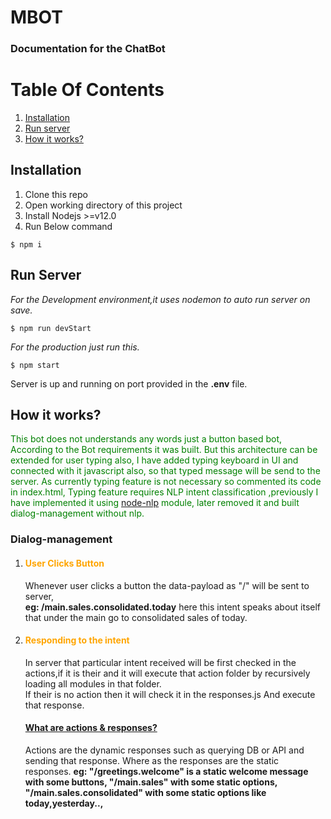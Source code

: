 # MBOT

### Documentation for the ChatBot

# Table Of Contents

1. [Installation](#installation)
2. [Run server](#run-server)
3. [How it works?](#how-it-works)

## Installation

1. Clone this repo
2. Open working directory of this project
3. Install Nodejs >=v12.0
4. Run Below command

```
$ npm i
```

## Run Server

_For the Development environment,it uses nodemon to auto run server on save._

```
$ npm run devStart
```

_For the production just run this._

```
$ npm start
```

Server is up and running on port provided in the **.env** file.

## How it works?
<p style="color:green">This bot does not understands any words just a button based bot,
According to the Bot requirements it was built.
But this architecture can be extended for user typing also,
I have added typing keyboard in UI and connected with it javascript also, so that typed message will be send to the server.
As currently typing feature is not necessary so commented its code in index.html,
Typing feature requires NLP intent classification ,previously I have implemented it using  
<a href="https://www.npmjs.com/package/node-nlp">node-nlp</a> module, later removed it and built dialog-management without nlp.
</p>
<h3>Dialog-management</h3>
<p style="color:black;font-size:1.15rem;">
<ol>
<li>
<h4 style="color:orange">User Clicks Button</h4>
<p>Whenever user clicks a button the data-payload as "/<intentname>" will be sent to server,<br>
<strong>eg: /main.sales.consolidated.today</strong> here this intent speaks about itself that under the main go to consolidated sales of today.
</p>
</li>

<li>
<h4 style="color:orange">Responding to the intent</h4>
<p>In server that particular intent received will be first checked in the actions,if it is their and it will execute that action folder by recursively loading all modules in that folder.<br>
If their is no action then it will check it in the responses.js
And execute that response.
<h4><u>What are actions & responses?</u></h4>
Actions are the dynamic responses such as querying DB or API and sending that response.
Where as the responses are the static responses.
<strong>eg: "/greetings.welcome" is a static welcome message with some buttons,
"/main.sales" with some static options,
"/main.sales.consolidated" with some static options like today,yesterday..,</strong>
</p>
</li>
</ol>
</p>

